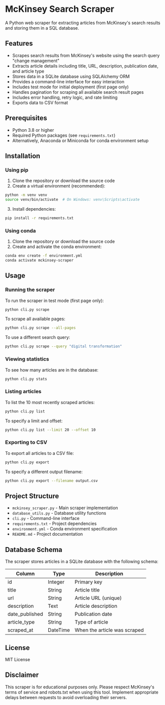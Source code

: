 # McKinsey Search Scraper

A Python web scraper for extracting articles from McKinsey's search results and storing them in a SQL database.

## Features

- Scrapes search results from McKinsey's website using the search query "change management"
- Extracts article details including title, URL, description, publication date, and article type
- Stores data in a SQLite database using SQLAlchemy ORM
- Provides a command-line interface for easy interaction
- Includes test mode for initial deployment (first page only)
- Handles pagination for scraping all available search result pages
- Includes error handling, retry logic, and rate limiting
- Exports data to CSV format

## Prerequisites

- Python 3.8 or higher
- Required Python packages (see `requirements.txt`)
- Alternatively, Anaconda or Miniconda for conda environment setup

## Installation

### Using pip

1. Clone the repository or download the source code
2. Create a virtual environment (recommended):

```bash
python -m venv venv
source venv/bin/activate  # On Windows: venv\Scripts\activate
```

3. Install dependencies:

```bash
pip install -r requirements.txt
```

### Using conda

1. Clone the repository or download the source code
2. Create and activate the conda environment:

```bash
conda env create -f environment.yml
conda activate mckinsey-scraper
```

## Usage

### Running the scraper

To run the scraper in test mode (first page only):

```bash
python cli.py scrape
```

To scrape all available pages:

```bash
python cli.py scrape --all-pages
```

To use a different search query:

```bash
python cli.py scrape --query "digital transformation"
```

### Viewing statistics

To see how many articles are in the database:

```bash
python cli.py stats
```

### Listing articles

To list the 10 most recently scraped articles:

```bash
python cli.py list
```

To specify a limit and offset:

```bash
python cli.py list --limit 20 --offset 10
```

### Exporting to CSV

To export all articles to a CSV file:

```bash
python cli.py export
```

To specify a different output filename:

```bash
python cli.py export --filename output.csv
```

## Project Structure

- `mckinsey_scraper.py` - Main scraper implementation
- `database_utils.py` - Database utility functions
- `cli.py` - Command-line interface
- `requirements.txt` - Project dependencies
- `environment.yml` - Conda environment specification
- `README.md` - Project documentation

## Database Schema

The scraper stores articles in a SQLite database with the following schema:

| Column         | Type      | Description                       |
|----------------|-----------|-----------------------------------|
| id             | Integer   | Primary key                       |
| title          | String    | Article title                     |
| url            | String    | Article URL (unique)              |
| description    | Text      | Article description               |
| date_published | String    | Publication date                  |
| article_type   | String    | Type of article                   |
| scraped_at     | DateTime  | When the article was scraped      |

## License

MIT License

## Disclaimer

This scraper is for educational purposes only. Please respect McKinsey's terms of service and robots.txt when using this tool. Implement appropriate delays between requests to avoid overloading their servers.